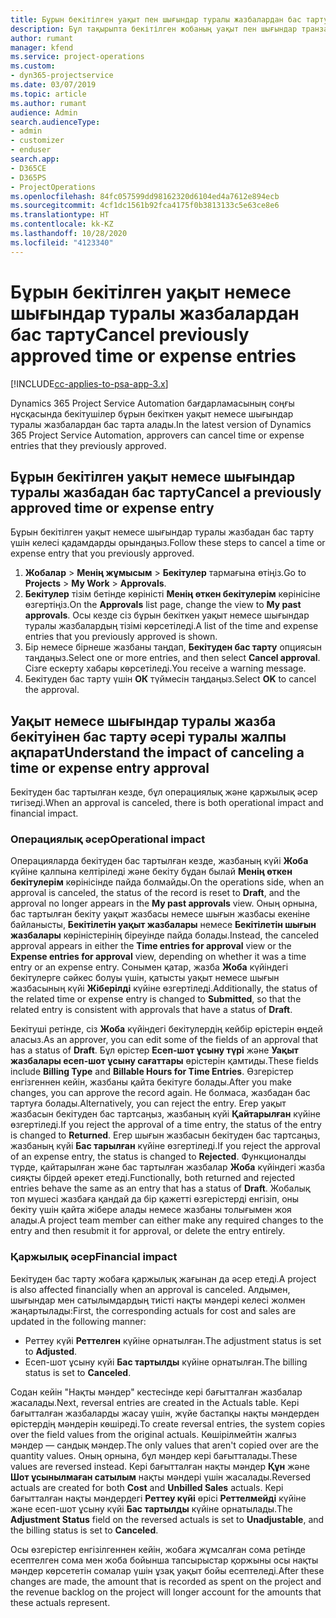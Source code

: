 ```yaml
---
title: Бұрын бекітілген уақыт пен шығындар туралы жазбалардан бас тарту
description: Бұл тақырыпта бекітілген жобаның уақыт пен шығындар транзакциясынан бас тарту жолы туралы ақпарат берілген.
author: rumant
manager: kfend
ms.service: project-operations
ms.custom:
- dyn365-projectservice
ms.date: 03/07/2019
ms.topic: article
ms.author: rumant
audience: Admin
search.audienceType:
- admin
- customizer
- enduser
search.app:
- D365CE
- D365PS
- ProjectOperations
ms.openlocfilehash: 84fc057599dd98162320d6104ed4a7612e894ecb
ms.sourcegitcommit: 4cf1dc1561b92fca4175f0b3813133c5e63ce8e6
ms.translationtype: HT
ms.contentlocale: kk-KZ
ms.lasthandoff: 10/28/2020
ms.locfileid: "4123340"
---
```

# <a name="cancel-previously-approved-time-or-expense-entries"></a><span data-ttu-id="2b314-103">Бұрын бекітілген уақыт немесе шығындар туралы жазбалардан бас тарту</span><span class="sxs-lookup"><span data-stu-id="2b314-103">Cancel previously approved time or expense entries</span></span>

[!INCLUDE[cc-applies-to-psa-app-3.x](../includes/cc-applies-to-psa-app-3x.md)]

<span data-ttu-id="2b314-104">Dynamics 365 Project Service Automation бағдарламасының соңғы нұсқасында бекітушілер бұрын бекіткен уақыт немесе шығындар туралы жазбалардан бас тарта алады.</span><span class="sxs-lookup"><span data-stu-id="2b314-104">In the latest version of Dynamics 365 Project Service Automation, approvers can cancel time or expense entries that they previously approved.</span></span>

## <a name="cancel-a-previously-approved-time-or-expense-entry"></a><span data-ttu-id="2b314-105">Бұрын бекітілген уақыт немесе шығындар туралы жазбадан бас тарту</span><span class="sxs-lookup"><span data-stu-id="2b314-105">Cancel a previously approved time or expense entry</span></span>

<span data-ttu-id="2b314-106">Бұрын бекітілген уақыт немесе шығындар туралы жазбадан бас тарту үшін келесі қадамдарды орындаңыз.</span><span class="sxs-lookup"><span data-stu-id="2b314-106">Follow these steps to cancel a time or expense entry that you previously approved.</span></span>

1. <span data-ttu-id="2b314-107">**Жобалар** \> **Менің жұмысым** \> **Бекітулер** тармағына өтіңіз.</span><span class="sxs-lookup"><span data-stu-id="2b314-107">Go to **Projects** \> **My Work** \> **Approvals**.</span></span>
2. <span data-ttu-id="2b314-108">**Бекітулер** тізім бетінде көріністі **Менің өткен бекітулерім** көрінісіне өзгертіңіз.</span><span class="sxs-lookup"><span data-stu-id="2b314-108">On the **Approvals** list page, change the view to **My past approvals**.</span></span> <span data-ttu-id="2b314-109">Осы кезде сіз бұрын бекіткен уақыт немесе шығындар туралы жазбалардың тізімі көрсетіледі.</span><span class="sxs-lookup"><span data-stu-id="2b314-109">A list of the time and expense entries that you previously approved is shown.</span></span>
3. <span data-ttu-id="2b314-110">Бір немесе бірнеше жазбаны таңдап, **Бекітуден бас тарту** опциясын таңдаңыз.</span><span class="sxs-lookup"><span data-stu-id="2b314-110">Select one or more entries, and then select **Cancel approval**.</span></span> <span data-ttu-id="2b314-111">Сізге ескерту хабары көрсетіледі.</span><span class="sxs-lookup"><span data-stu-id="2b314-111">You receive a warning message.</span></span>
4. <span data-ttu-id="2b314-112">Бекітуден бас тарту үшін **ОК** түймесін таңдаңыз.</span><span class="sxs-lookup"><span data-stu-id="2b314-112">Select **OK** to cancel the approval.</span></span>

## <a name="understand-the-impact-of-canceling-a-time-or-expense-entry-approval"></a><span data-ttu-id="2b314-113">Уақыт немесе шығындар туралы жазба бекітуінен бас тарту әсері туралы жалпы ақпарат</span><span class="sxs-lookup"><span data-stu-id="2b314-113">Understand the impact of canceling a time or expense entry approval</span></span>

<span data-ttu-id="2b314-114">Бекітуден бас тартылған кезде, бұл операциялық және қаржылық әсер тигізеді.</span><span class="sxs-lookup"><span data-stu-id="2b314-114">When an approval is canceled, there is both operational impact and financial impact.</span></span>

### <a name="operational-impact"></a><span data-ttu-id="2b314-115">Операциялық әсер</span><span class="sxs-lookup"><span data-stu-id="2b314-115">Operational impact</span></span>

<span data-ttu-id="2b314-116">Операцияларда бекітуден бас тартылған кезде, жазбаның күйі **Жоба** күйіне қалпына келтіріледі және бекіту бұдан былай **Менің өткен бекітулерім** көрінісінде пайда болмайды.</span><span class="sxs-lookup"><span data-stu-id="2b314-116">On the operations side, when an approval is canceled, the status of the record is reset to **Draft**, and the approval no longer appears in the **My past approvals** view.</span></span> <span data-ttu-id="2b314-117">Оның орнына, бас тартылған бекіту уақыт жазбасы немесе шығын жазбасы екеніне байланысты, **Бекітілетін уақыт жазбалары** немесе **Бекітілетін шығын жазбалары** көріністерінің біреуінде пайда болады.</span><span class="sxs-lookup"><span data-stu-id="2b314-117">Instead, the canceled approval appears in either the **Time entries for approval** view or the **Expense entries for approval** view, depending on whether it was a time entry or an expense entry.</span></span> <span data-ttu-id="2b314-118">Сонымен қатар, жазба **Жоба** күйіндегі бекітулерге сәйкес болуы үшін, қатысты уақыт немесе шығын жазбасының күйі **Жіберілді** күйіне өзгертіледі.</span><span class="sxs-lookup"><span data-stu-id="2b314-118">Additionally, the status of the related time or expense entry is changed to **Submitted**, so that the related entry is consistent with approvals that have a status of **Draft**.</span></span>

<span data-ttu-id="2b314-119">Бекітуші ретінде, сіз **Жоба** күйіндегі бекітулердің кейбір өрістерін өңдей аласыз.</span><span class="sxs-lookup"><span data-stu-id="2b314-119">As an approver, you can edit some of the fields of an approval that has a status of **Draft**.</span></span> <span data-ttu-id="2b314-120">Бұл өрістер **Есеп-шот ұсыну түрі** және **Уақыт жазбалары есеп-шот ұсыну сағаттары** өрістерін қамтиды.</span><span class="sxs-lookup"><span data-stu-id="2b314-120">These fields include **Billing Type** and **Billable Hours for Time Entries**.</span></span> <span data-ttu-id="2b314-121">Өзгерістер енгізгеннен кейін, жазбаны қайта бекітуге болады.</span><span class="sxs-lookup"><span data-stu-id="2b314-121">After you make changes, you can approve the record again.</span></span> <span data-ttu-id="2b314-122">Не болмаса, жазбадан бас тартуға болады.</span><span class="sxs-lookup"><span data-stu-id="2b314-122">Alternatively, you can reject the entry.</span></span> <span data-ttu-id="2b314-123">Егер уақыт жазбасын бекітуден бас тартсаңыз, жазбаның күйі **Қайтарылған** күйіне өзгертіледі.</span><span class="sxs-lookup"><span data-stu-id="2b314-123">If you reject the approval of a time entry, the status of the entry is changed to **Returned**.</span></span> <span data-ttu-id="2b314-124">Егер шығын жазбасын бекітуден бас тартсаңыз, жазбаның күйі **Бас тарылған** күйіне өзгертіледі.</span><span class="sxs-lookup"><span data-stu-id="2b314-124">If you reject the approval of an expense entry, the status is changed to **Rejected**.</span></span> <span data-ttu-id="2b314-125">Функционалды түрде, қайтарылған және бас тартылған жазбалар **Жоба** күйіндегі жазба сияқты бірдей әрекет етеді.</span><span class="sxs-lookup"><span data-stu-id="2b314-125">Functionally, both returned and rejected entries behave the same as an entry that has a status of **Draft**.</span></span> <span data-ttu-id="2b314-126">Жобалық топ мүшесі жазбаға қандай да бір қажетті өзгерістерді енгізіп, оны бекіту үшін қайта жібере алады немесе жазбаны толығымен жоя алады.</span><span class="sxs-lookup"><span data-stu-id="2b314-126">A project team member can either make any required changes to the entry and then resubmit it for approval, or delete the entry entirely.</span></span>

### <a name="financial-impact"></a><span data-ttu-id="2b314-127">Қаржылық әсер</span><span class="sxs-lookup"><span data-stu-id="2b314-127">Financial impact</span></span>

<span data-ttu-id="2b314-128">Бекітуден бас тарту жобаға қаржылық жағынан да әсер етеді.</span><span class="sxs-lookup"><span data-stu-id="2b314-128">A project is also affected financially when an approval is canceled.</span></span> <span data-ttu-id="2b314-129">Алдымен, шығындар мен сатылымдардың тиісті нақты мәндері келесі жолмен жаңартылады:</span><span class="sxs-lookup"><span data-stu-id="2b314-129">First, the corresponding actuals for cost and sales are updated in the following manner:</span></span>

- <span data-ttu-id="2b314-130">Реттеу күйі **Реттелген** күйіне орнатылған.</span><span class="sxs-lookup"><span data-stu-id="2b314-130">The adjustment status is set to **Adjusted**.</span></span>
- <span data-ttu-id="2b314-131">Есеп-шот ұсыну күйі **Бас тартылды** күйіне орнатылған.</span><span class="sxs-lookup"><span data-stu-id="2b314-131">The billing status is set to **Canceled**.</span></span>

<span data-ttu-id="2b314-132">Содан кейін "Нақты мәндер" кестесінде кері бағытталған жазбалар жасалады.</span><span class="sxs-lookup"><span data-stu-id="2b314-132">Next, reversal entries are created in the Actuals table.</span></span> <span data-ttu-id="2b314-133">Кері бағытталған жазбаларды жасау үшін, жүйе бастапқы нақты мәндерден өрістердің мәндерін көшіреді.</span><span class="sxs-lookup"><span data-stu-id="2b314-133">To create reversal entries, the system copies over the field values from the original actuals.</span></span> <span data-ttu-id="2b314-134">Көшірілмейтін жалғыз мәндер — сандық мәндер.</span><span class="sxs-lookup"><span data-stu-id="2b314-134">The only values that aren't copied over are the quantity values.</span></span> <span data-ttu-id="2b314-135">Оның орнына, бұл мәндер кері бағытталады.</span><span class="sxs-lookup"><span data-stu-id="2b314-135">These values are reversed instead.</span></span> <span data-ttu-id="2b314-136">Кері бағытталған нақты мәндер **Құн** және **Шот ұсынылмаған сатылым** нақты мәндері үшін жасалады.</span><span class="sxs-lookup"><span data-stu-id="2b314-136">Reversed actuals are created for both **Cost** and **Unbilled Sales** actuals.</span></span> <span data-ttu-id="2b314-137">Кері бағытталған нақты мәндердегі **Реттеу күйі** өрісі **Реттелмейді** күйіне және есеп-шот ұсыну күйі **Бас тартылды** күйіне орнатылады.</span><span class="sxs-lookup"><span data-stu-id="2b314-137">The **Adjustment Status** field on the reversed actuals is set to **Unadjustable**, and the billing status is set to **Canceled**.</span></span>

<span data-ttu-id="2b314-138">Осы өзгерістер енгізілгеннен кейін, жобаға жұмсалған сома ретінде есептелген сома мен жоба бойынша тапсырыстар қоржыны осы нақты мәндер көрсететін сомалар үшін ұзақ уақыт бойы есептеледі.</span><span class="sxs-lookup"><span data-stu-id="2b314-138">After these changes are made, the amount that is recorded as spent on the project and the revenue backlog on the project will longer account for the amounts that these actuals represent.</span></span>

